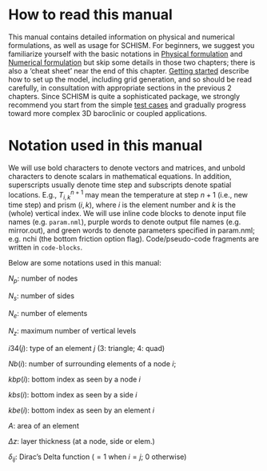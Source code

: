 # How to read this manual
This manual contains detailed information on physical and numerical formulations, as well as usage for SCHISM. For beginners, we suggest you familiarize yourself with the basic notations in [Physical formulation](physical-formulation.md) and [Numerical formulation](#) but skip some details in those two chapters; there is also a ‘cheat sheet’ near the end of this chapter. [Getting started](#) describe how to set up the model, including grid generation, and so should be read carefully, in consultation with appropriate sections in the previous 2 chapters.
Since SCHISM is quite a sophisticated package, we strongly recommend you start from the simple [test cases](../verification-tests.md) and gradually progress toward more complex 3D baroclinic or coupled applications.

# Notation used in this manual
We will use bold characters to denote vectors and matrices, and unbold characters to denote scalars in mathematical equations. In addition, superscripts usually denote time step and subscripts denote spatial locations. E.g., $T_{i,k}^{n+1}$ may mean the temperature at step $n+1$ (i.e., new time step) and prism $(i,k)$, where $i$ is the element number and $k$ is the (whole) vertical index. We will use inline code blocks to denote input file names (e.g. `param.nml`), purple words to denote output file names (e.g. mirror.out), and green words to denote parameters specified in param.nml; e.g. nchi (the bottom friction option flag). Code/pseudo-code fragments are written in `code-blocks`. 

Below are some notations used in this manual:

$N_p$: number of nodes

$N_s$: number of sides

$N_e$: number of elements

$N_z$: maximum number of vertical levels

$i34(j)$: type of an element $j$ (3: triangle; 4: quad)

$Nb(i)$: number of surrounding elements of a node $i$;

$kbp(i)$: bottom index as seen by a node $i$

$kbs(i)$: bottom index as seen by a side $i$

$kbe(i)$: bottom index as seen by an element $i$

$A$: area of an element

$\Delta z$: layer thickness (at a node, side or elem.)

$\delta_{ij}$: Dirac’s Delta function ($=1$ when $i=j$; $0$ otherwise)